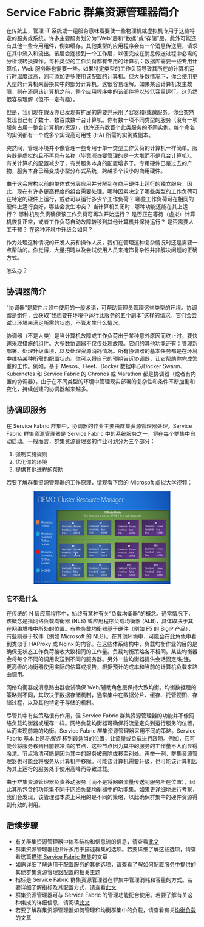 <properties
    pageTitle="Service Fabric 群集资源管理器简介 | Azure"
    description="介绍 Service Fabric 群集资源管理器。"
    services="service-fabric"
    documentationcenter=".net"
    author="masnider"
    manager="timlt"
    editor="" />
<tags
    ms.assetid="cfab735b-923d-4246-a2a8-220d4f4e0c64"
    ms.service="Service-Fabric"
    ms.devlang="dotnet"
    ms.topic="article"
    ms.tgt_pltfrm="NA"
    ms.workload="NA"
    ms.date="01/05/2017"
    wacn.date="02/24/2017"
    ms.author="masnider" />  


# Service Fabric 群集资源管理器简介
在传统上，管理 IT 系统或一组服务意味着要使一些物理机或虚拟机专用于这些特定的服务或系统。许多主要服务划分为“Web”层和“数据”或“存储”层，此外可能还有其他一些专用组件，例如缓存。其他类型的应用程序会有一个消息传送层，请求在其中流入和流出。该层会连接到一个工作层，以便完成在消息传送过程中必需的分析或转换操作。每种类型的工作负荷都有专用的计算机：数据库需要一些专用计算机，Web 服务器也需要一些。如果特定类型的工作负荷导致其所在的计算机运行时温度过高，则可添加更多使用该配置的计算机。但大多数情况下，你会使用更大型的计算机来替换其中的部分计算机。这很容易理解。如果某台计算机发生故障，则在还原该计算机之前，整个应用程序中的该部件将以较低容量运行。这仍然很容易理解（但不一定有趣）。

但是，我们现在假设你已发现有扩展的需要并采用了容器和/或微服务。你会突然发现自己有了数十、数百或数千台计算机。你有数十项不同类型的服务（没有一项服务占用一整台计算机的资源），也许还有数百个此类服务的不同实例。每个命名的实例都有一个或多个实现高可用性 \(HA\) 所需的实例或副本。

突然间，管理环境并不像管理一些专用于单一类型工作负荷的计算机一样简单。服务器是虚拟的且不再具有名称（毕竟*现在*要管理的是[一大堆](http://www.slideshare.net/randybias/architectures-for-open-and-scalable-clouds/20)而不是几台计算机）。有关计算机的配置减少了，有关服务本身的配置增多了。专用硬件已是过去的产物，服务本身已经变成小型分布式系统，跨越多个较小的商用硬件。

由于这会解构以前的单体式分层应用并分解到在商用硬件上运行的独立服务，因此，现在有许多更高程度的组合需要处理。哪种因素决定了哪些类型的工作负荷可在特定的硬件上运行，或者可以运行多少个工作负荷？ 哪些工作负荷可在相同的硬件上运行良好，哪些会发生冲突？ 当计算机关闭时...哪种功能还能在其上运行？ 哪种机制负责确保该工作负荷可再次开始运行？ 是否正在等待（虚拟）计算机恢复正常，或者工作负荷自动故障转移到其他计算机并保持运行？ 是否需要人工干预？ 在这种环境中升级会如何？

作为处理这种情况的开发人员和操作人员，我们在管理这种复杂情况时还是需要一点帮助的。你觉得，大量招聘以及尝试使用人员来掩饰复杂性并非解决问题的正确方式。

怎么办？

## 协调器简介
“协调器”是软件片段中使用的一般术语，可帮助管理员管理这些类型的环境。协调器是组件，会获取“我想要在环境中运行此服务的五个副本”这样的请求。它们会尝试让环境来满足所需的状态，不管发生什么情况。

协调器（不是人类）是当计算机故障或工作负荷出于某种意外原因而终止时，要快速采取措施的组件。大多数协调器不仅仅处理故障。它们的其他功能还有：管理新部署、处理升级事项，以及处理资源消耗情况。所有协调器的基本任务都是在环境中维持某种所需的配置状态。你可以将自己的预期告诉协调器，让它帮助你完成繁重的工作。例如，基于 Mesos、Fleet、Docker 数据中心/Docker Swarm、Kubernetes 和 Service Fabric 的 Chronos 或 Marathon 都是协调器（或者有内置的协调器）。由于在不同类型的环境中管理现实部署的复杂性和条件不断加剧和变化，持续创建的协调器越来越多。

## 协调即服务
在 Service Fabric 群集中，协调器的作业主要由群集资源管理器处理。Service Fabric 群集资源管理器是 Service Fabric 中的系统服务之一，将在每个群集中自动启动。一般而言，群集资源管理器的作业可划分为三个部分：

1. 强制实施规则
2. 优化你的环境
3. 提供其他进程的帮助

若要了解群集资源管理器的工作原理，请观看下面的 Microsoft 虚拟大学视频：
<center><a target="_blank" href="https://mva.microsoft.com/en-us/training-courses/building-microservices-applications-on-azure-service-fabric-16747?l=d4tka66yC_5706218965"> <img src="./media/service-fabric-cluster-resource-manager-introduction/ConceptsAndDemoVid.png" WIDTH="360" HEIGHT="244"> </a></center>

### 它不是什么
在传统的 N 层应用程序中，始终有某种有关“负载均衡器”的概念。通常情况下，该概念是指网络负载均衡器 \(NLB\) 或应用程序负载均衡器 \(ALB\)，具体取决于其在网络堆栈中所处的位置。有些负载均衡器基于硬件（例如 F5 的 BigIP 产品），有些则基于软件（例如 Microsoft 的 NLB）。在其他环境中，可能会在此角色中看到类似于 HAProxy 或 Nginx 的内容。在这些体系结构中，负载均衡作业的目的是确保无状态工作负荷接收大致相同的工作量。负载均衡策略各不相同。某些均衡器会将每个不同的调用发送到不同的服务器。另外一些均衡器提供会话固定/粘连。更高级的均衡器使用实际的估算或报告，根据预计的成本和当前的计算机负载来路由调用。

网络均衡器或消息路由器尝试确保 Web/辅助角色层保持大致均衡。均衡数据层的策略则不同，其取决于数据存储机制，通常集中在数据分片、缓存、托管视图、存储过程，以及其他特定于存储的机制。

尽管其中有些策略很有作用，但 Service Fabric 群集资源管理器的功能并不像网络负载均衡器或缓存一样。网络负载均衡器可确保将流量定向到运行服务的位置，从而实现前端的均衡。Service Fabric 群集资源管理器采用不同的策略。Service Fabric 基本上是将*服务* 移到最适当的位置，让流量或负载进行跟随。例如，它可能会将服务移到目前较冷清的节点，这些节点因为其中的服务的工作量不大而显得冷清。节点冷清可能是因为其中的服务被删除或移至别处。再举一例，群集资源管理器也可能会将服务从计算机中移除。可能该计算机需要升级，也可能该计算机因为其上运行的服务处于使用高峰而导致过载。

由于群集资源管理器负责移动服务（而不是将网络流量传送到服务所在位置），因此其所包含的功能集不同于网络负载均衡器中的功能集。如果更详细地进行考察，我们会发现，该管理器本质上采用的是不同的策略，以此确保群集中的硬件资源得到有效的利用。

## 后续步骤
- 有关群集资源管理器中体系结构和信息流的信息，请查看[此文](/documentation/articles/service-fabric-cluster-resource-manager-architecture/)
- 群集资源管理器提供许多用于描述群集的选项。若要详细了解这些选项，请查看这篇[描述 Service Fabric 群集](/documentation/articles/service-fabric-cluster-resource-manager-cluster-description/)的文章
- 如需详细了解适用于配置服务的其他选项，请查看[了解如何配置服务](/documentation/articles/service-fabric-cluster-resource-manager-configure-services/)中提供的其他群集资源管理器配置的相关主题
- 指标是 Service Fabric 群集资源管理器在群集中管理消耗和容量的方式。若要详细了解指标及其配置方式，请查看[此文](/documentation/articles/service-fabric-cluster-resource-manager-metrics/)
- 群集资源管理器可与 Service Fabric 的管理功能配合使用。若要了解有关这种集成的详细信息，请阅读[此文](/documentation/articles/service-fabric-cluster-resource-manager-management-integration/)
- 若要了解群集资源管理器如何管理和均衡群集中的负载，请查看有关[均衡负载](/documentation/articles/service-fabric-cluster-resource-manager-balancing/)的文章

<!---HONumber=Mooncake_0213_2017-->
<!--Update_Description: add introduction to NLB-->